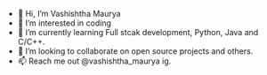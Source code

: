 - 👋 Hi, I’m Vashishtha Maurya
- 👀 I’m interested in coding
- 🌱 I’m currently learning Full stcak development, Python, Java and C/C++.
- 💞️ I’m looking to collaborate on open source projects and others.
- 📫 Reach me out @vashishtha_maurya ig.

<!---
VashishthaKM/VashishthaKM is a ✨ special ✨ repository because its `README.md` (this file) appears on your GitHub profile.
You can click the Preview link to take a look at your changes.
--->
